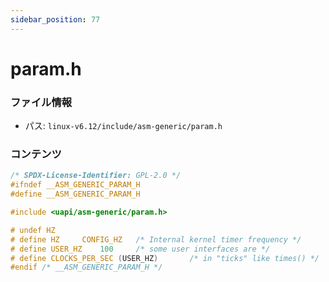 ```yaml
---
sidebar_position: 77
---
```

# param.h

### ファイル情報

- パス: `linux-v6.12/include/asm-generic/param.h`

### コンテンツ

```h
/* SPDX-License-Identifier: GPL-2.0 */
#ifndef __ASM_GENERIC_PARAM_H
#define __ASM_GENERIC_PARAM_H

#include <uapi/asm-generic/param.h>

# undef HZ
# define HZ		CONFIG_HZ	/* Internal kernel timer frequency */
# define USER_HZ	100		/* some user interfaces are */
# define CLOCKS_PER_SEC	(USER_HZ)       /* in "ticks" like times() */
#endif /* __ASM_GENERIC_PARAM_H */

```
